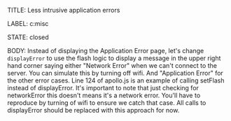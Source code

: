 TITLE:
Less intrusive application errors

LABEL:
c:misc

STATE:
closed

BODY:
Instead of displaying the Application Error page, let's change `displayError` to use the flash logic to display a message in the upper right hand corner saying either "Network Error" when we can't connect to the server.  You can simulate this by turning off wifi.  And "Application Error" for the other error cases.  Line 124 of apollo.js is an example of calling setFlash instead of displayError.  It's important to note that just checking for networkError this doesn't means it's a network error.  You'll have to reproduce by turning of wifi to ensure we catch that case.  All calls to displayError should be replaced with this approach for now.


